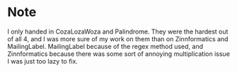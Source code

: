 # Note
I only handed in CozaLozaWoza and Palindrome. They were the hardest out of all 4, and I was more sure of my work on them than
on Zinnformatics and MailingLabel. MailingLabel because of the regex method used, and Zinnformatics because there was some
sort of annoying multiplication issue I was just too lazy to fix.
